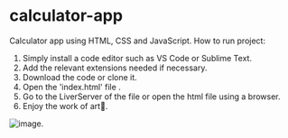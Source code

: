 # calculator-app
Calculator app using HTML, CSS and JavaScript.
How to run project:
1. Simply install a code editor such as VS Code or Sublime Text.
2. Add the relevant extensions needed if necessary.
3. Download the code or clone it.
4. Open the 'index.html' file .
5. Go to the LiverServer of the file or open the html file using a browser.
6. Enjoy the work of art🙂.


![image](https://user-images.githubusercontent.com/50831575/226168540-eaff9e45-43de-4695-8517-992a187ca5af.png).



